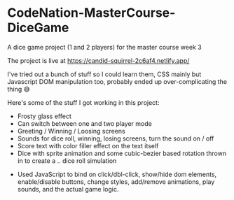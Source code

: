 # CodeNation-MasterCourse-DiceGame
A dice game project (1 and 2 players) for the master course week 3

The project is live at https://candid-squirrel-2c6af4.netlify.app/

I've tried out a bunch of stuff so I could learn them, CSS mainly but Javascript DOM manipulation too, 
probably ended up over-complicating the thing 😅

Here's some of the stuff I got working in this project: 

* Frosty glass effect
* Can switch between one and two player mode
* Greeting / Winning / Loosing screens
* Sounds for dice roll, winning, losing screens, turn the sound on / off
* Score text with color filler effect on the text itself
* Dice with sprite animation and some cubic-bezier based rotation thrown in to create a .. dice roll simulation

+ Used JavaScript to bind on click/dbl-click, show/hide dom elements, enable/disable buttons, change styles, add/remove animations, play sounds, 
and the actual game logic.

